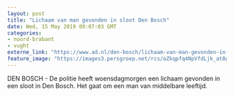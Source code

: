 ```yaml
---
layout: post
title: "Lichaam van man gevonden in sloot Den Bosch"
date: Wed, 15 May 2019 09:07:03 GMT
categories: 
- noord-brabant 
- vught 
externe_link: "https://www.ad.nl/den-bosch/lichaam-van-man-gevonden-in-sloot-den-bosch~aafacaa5/"
feature_image: "https://images3.persgroep.net/rcs/oZkqpfq4NpVfdLjk_at8g05xHrw/diocontent/148420225/_fitwidth/400/?appId=21791a8992982cd8da851550a453bd7f&quality=0.7"
---
```


DEN BOSCH - De politie heeft woensdagmorgen een lichaam gevonden in een sloot in Den Bosch. Het gaat om een man van middelbare leeftijd.
